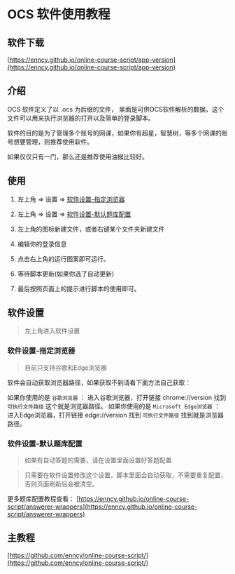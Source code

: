 # OCS 软件使用教程

## 软件下载
 
[https://enncy.github.io/online-course-script/app-version](https://enncy.github.io/online-course-script/app-version)

## 介绍

OCS 软件定义了以 .ocs 为后缀的文件， 里面是可供OCS软件解析的数据，这个文件可以用来执行浏览器的打开以及简单的登录脚本。

软件的目的是为了管理多个账号的网课，如果你有超星，智慧树，等多个网课的账号想要管理，则推荐使用软件。

如果仅仅只有一门，那么还是推荐使用油猴比较好。

## 使用

1. 左上角 => 设置 => [软件设置-指定浏览器](#软件设置-指定浏览器)

2. 左上角 => 设置 => [软件设置-默认题库配置](#软件设置-默认题库配置)



3. 左上角的图标新建文件，或者右键某个文件夹新建文件
4. 编辑你的登录信息
5. 点击右上角的运行图案即可运行。
6. 等待脚本更新(如果你选了自动更新)
7. 最后按照页面上的提示进行脚本的使用即可。

## 软件设置

> 左上角进入软件设置

### 软件设置-指定浏览器

> 目前只支持谷歌和Edge浏览器

软件会自动获取浏览器路径，如果获取不到请看下面方法自己获取：

如果你使用的是 `谷歌浏览器` ： 进入谷歌浏览器，打开链接 chrome://version   找到 `可执行文件路径` 这个就是浏览器路径。
如果你使用的是 `Microsoft Edge浏览器` ： 进入Edge浏览器，打开链接 edge://version  找到 `可执行文件路径` 找到就是浏览器路径。

### 软件设置-默认题库配置
> 如果有自动答题的需要，请在设置里面设置好答题配置

>  只需要在软件设置修改这个设置，脚本里面会自动获取，不需要重复配置，否则页面刷新后会被清空。

更多题库配置教程查看： [https://enncy.github.io/online-course-script/answerer-wrappers](https://enncy.github.io/online-course-script/answerer-wrappers)

## 主教程

[https://github.com/enncy/online-course-script/](https://github.com/enncy/online-course-script/)

